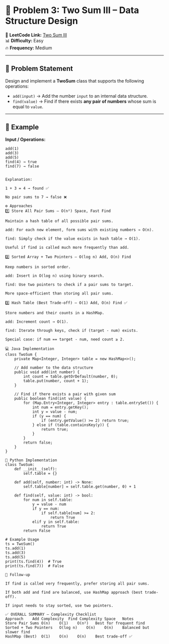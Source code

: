 # 📌 Problem 3: Two Sum III – Data Structure Design  

🔗 **LeetCode Link:** [Two Sum III](https://leetcode.com/problems/two-sum-iii-data-structure-design/)  
📊 **Difficulty:** Easy  
🔥 **Frequency:** Medium  

---

## 📝 Problem Statement  
Design and implement a **TwoSum** class that supports the following operations:  

- `add(input)` → Add the number `input` to an internal data structure.  
- `find(value)` → Find if there exists **any pair of numbers** whose sum is equal to `value`.  

---

## 📖 Example  

**Input / Operations:**  
```text
add(1)
add(3)
add(5)
find(4) → true
find(7) → false


Explanation:

1 + 3 = 4 → found ✅

No pair sums to 7 → false ❌

⚙️ Approaches
1️⃣ Store All Pair Sums – O(n²) Space, Fast Find

Maintain a hash table of all possible pair sums.

add: For each new element, form sums with existing numbers → O(n).

find: Simply check if the value exists in hash table → O(1).

Useful if find is called much more frequently than add.

2️⃣ Sorted Array + Two Pointers – O(log n) Add, O(n) Find

Keep numbers in sorted order.

add: Insert in O(log n) using binary search.

find: Use two pointers to check if a pair sums to target.

More space-efficient than storing all pair sums.

3️⃣ Hash Table (Best Trade-off) – O(1) Add, O(n) Find ✅

Store numbers and their counts in a HashMap.

add: Increment count → O(1).

find: Iterate through keys, check if (target - num) exists.

Special case: if num == target - num, need count ≥ 2.

💻 Java Implementation
class TwoSum {
    private Map<Integer, Integer> table = new HashMap<>();
    
    // Add number to the data structure
    public void add(int number) {
        int count = table.getOrDefault(number, 0);
        table.put(number, count + 1);
    }
    
    // Find if there exists a pair with given sum
    public boolean find(int value) {
        for (Map.Entry<Integer, Integer> entry : table.entrySet()) {
            int num = entry.getKey();
            int y = value - num;
            if (y == num) {
                if (entry.getValue() >= 2) return true;
            } else if (table.containsKey(y)) {
                return true;
            }
        }
        return false;
    }
}

🚀 Python Implementation
class TwoSum:
    def __init__(self):
        self.table = {}
    
    def add(self, number: int) -> None:
        self.table[number] = self.table.get(number, 0) + 1
    
    def find(self, value: int) -> bool:
        for num in self.table:
            y = value - num
            if y == num:
                if self.table[num] >= 2:
                    return True
            elif y in self.table:
                return True
        return False

# Example Usage
ts = TwoSum()
ts.add(1)
ts.add(3)
ts.add(5)
print(ts.find(4))  # True
print(ts.find(7))  # False

🔮 Follow-up

If find is called very frequently, prefer storing all pair sums.

If both add and find are balanced, use HashMap approach (best trade-off).

If input needs to stay sorted, use two pointers.

✅ OVERALL SUMMARY – Complexity Checklist
Approach	Add Complexity	Find Complexity	Space	Notes
Store Pair Sums	O(n)	O(1)	O(n²)	Best for frequent find
Sorted + Two Pointers	O(log n)	O(n)	O(n)	Balanced but slower find
HashMap (Best)	O(1)	O(n)	O(n)	Best trade-off ✅
